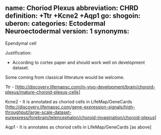 name: Choriod Plexus
abbreviation: CHRD
definition: +Ttr +Kcne2 +Aqp1
go:
shogoin: 
uberon: 
categories: Ectodermal Neuroectodermal
version: 1
synonyms:
---

Ependymal cell

Justification:

* According to cortex paper and should work well on development dataset.

Some coming from classical litterature would be welcome. 

Ttr - [http://discovery.lifemapsc.com/in-vivo-development/brain/choroid-plexus/mature-choroid-plexus-cells]

Kcne2 - It is annotated as choriod cells in LifeMap/GeneCards [http://discovery.lifemapsc.com/gene-expression-signals/high-throughput/large-scale-dataset-eurexpress/forebrain/telencephalon/choroid-invagination/choroid-plexus]

Aqp1 - It is annotates as choriod cells in LifeMap/GeneCards [as above]